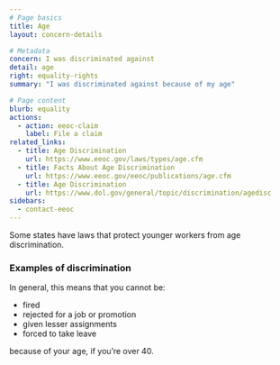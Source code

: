 ```yaml
---
# Page basics
title: Age
layout: concern-details

# Metadata
concern: I was discriminated against
detail: age
right: equality-rights
summary: "I was discriminated against because of my age"

# Page content
blurb: equality
actions:
  - action: eeoc-claim
    label: File a claim
related_links:
  - title: Age Discrimination
    url: https://www.eeoc.gov/laws/types/age.cfm
  - title: Facts About Age Discrimination
    url: https://www.eeoc.gov/eeoc/publications/age.cfm
  - title: Age Discrimination
    url: https://www.dol.gov/general/topic/discrimination/agedisc
sidebars:
  - contact-eeoc
---
```


Some states have laws that protect younger workers from age discrimination.

### Examples of discrimination

In general, this means that you cannot be:

- fired
- rejected for a job or promotion
- given lesser assignments
- forced to take leave

because of your age, if you’re over 40.
